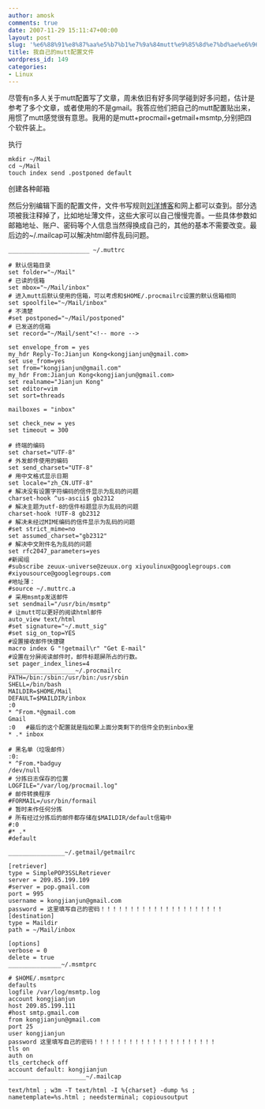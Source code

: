 ```yaml
---
author: amosk
comments: true
date: 2007-11-29 15:11:47+00:00
layout: post
slug: '%e6%88%91%e8%87%aa%e5%b7%b1%e7%9a%84mutt%e9%85%8d%e7%bd%ae%e6%96%87%e4%bb%b6'
title: 我自己的mutt配置文件
wordpress_id: 149
categories:
- Linux
---
```


尽管有n多人关于mutt配置写了文章，周未依旧有好多同学碰到好多问题，估计是参考了多个文章，或者使用的不是gmail。我答应他们把自己的mutt配置贴出来，用惯了mutt感觉很有意思。我用的是mutt+procmail+getmail+msmtp,分别把四个软件装上。

执行

    mkdir ~/Mail
    cd ~/Mail
    touch index send .postponed default

创建各种邮箱

然后分别编辑下面的配置文件，文件书写规则[刘洋博客](http://amankwahly.cn/blog)和网上都可以查到。部分选项被我注释掉了，比如地址薄文件，这些大家可以自己慢慢完善。一些具体参数如邮箱地址、账户、密码等个人信息当然得换成自己的，其他的基本不需要改变。最后边的~/.mailcap可以解决html邮件乱码问题。

    _______________________ ~/.muttrc
    
    # 默认信箱目录
    set folder="~/Mail"
    # 已读的信箱
    set mbox="~/Mail/inbox"
    # 进入mutt后默认使用的信箱，可以考虑和$HOME/.procmailrc设置的默认信箱相同
    set spoolfile="~/Mail/inbox"
    # 不清楚
    #set postponed="~/Mail/postponed"
    # 已发送的信箱
    set record="~/Mail/sent"<!-- more -->
    
    set envelope_from = yes
    my_hdr Reply-To:Jianjun Kong<kongjianjun@gmail.com>
    set use_from=yes
    set from="kongjianjun@gmail.com"
    my_hdr From:Jianjun Kong<kongjianjun@gmail.com>
    set realname="Jianjun Kong"
    set editor=vim
    set sort=threads
    
    mailboxes = "inbox"
    
    set check_new = yes
    set timeout = 300
    
    # 终端的编码
    set charset="UTF-8"
    # 外发邮件使用的编码
    set send_charset="UTF-8"
    # 用中文格式显示日期
    set locale="zh_CN.UTF-8"
    # 解决没有设置字符编码的信件显示为乱码的问题
    charset-hook ^us-ascii$ gb2312
    # 解决主题为utf-8的信件标题显示为乱码的问题
    charset-hook !UTF-8 gb2312
    # 解决未经过MIME编码的信件显示为乱码的问题
    #set strict_mime=no
    set assumed_charset="gb2312"
    # 解决中文附件名为乱码的问题
    set rfc2047_parameters=yes
    #新闻组
    #subscribe zeuux-universe@zeuux.org xiyoulinux@googlegroups.com #xiyousource@googlegroups.com
    #地址薄：
    #source ~/.muttrc.a
    # 采用msmtp发送邮件
    set sendmail="/usr/bin/msmtp"
    # 让mutt可以更好的阅读html邮件
    auto_view text/html
    #set signature="~/.mutt_sig"
    #set sig_on_top=YES
    #设置接收邮件快捷键
    macro index G "!getmail\r" "Get E-mail"
    #设置在分屏阅读邮件时，邮件标题屏所占的行数。
    set pager_index_lines=4
    ___________________~/.procmailrc
    PATH=/bin:/sbin:/usr/bin:/usr/sbin
    SHELL=/bin/bash
    MAILDIR=$HOME/Mail
    DEFAULT=$MAILDIR/inbox
    :0
    * ^From.*@gmail.com
    Gmail
    :0   #最后的这个配置就是指如果上面分类剩下的信件全扔到inbox里
    * .* inbox
    
    # 黑名单（垃圾邮件）
    :0:
    * ^From.*badguy
    /dev/null
    # 分拣日志保存的位置
    LOGFILE="/var/log/procmail.log"
    # 邮件转换程序
    #FORMAIL=/usr/bin/formail
    # 暂时未作任何分拣
    # 所有经过分拣后的邮件都存储在$MAILDIR/default信箱中
    #:0
    #* .*
    #default
    
    ________________~/.getmail/getmailrc
    
    [retriever]
    type = SimplePOP3SSLRetriever
    server = 209.85.199.109
    #server = pop.gmail.com
    port = 995
    username = kongjianjun@gmail.com
    password = 这里填写自己的密码！！！！！！！！！！！！！！！！！！！！！
    [destination]
    type = Maildir
    path = ~/Mail/inbox
    
    [options]
    verbose = 0
    delete = true
    _______________~/.msmtprc
    
    # $HOME/.msmtprc
    defaults
    logfile /var/log/msmtp.log
    account kongjianjun
    host 209.85.199.111
    #host smtp.gmail.com
    from kongjianjun@gmail.com
    port 25
    user kongjianjun
    password 这里填写自己的密码！！！！！！！！！！！！！！！！！！！！！
    tls on
    auth on
    tls_certcheck off
    account default: kongjianjun
    ______________________~/.mailcap
    
    text/html ; w3m -T text/html -I %{charset} -dump %s ; nametemplate=%s.html ; needsterminal; copiousoutput
